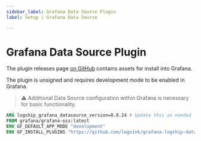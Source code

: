 ```yaml
---
sidebar_label: Grafana Data Source Plugin
label: Setup | Grafana Data Source

---
```


# Grafana Data Source Plugin

The plugin releases page [on GitHub](https://github.com/logship-io/grafana-logship-datasource/releases) contains assets for install into Grafana.

The plugin is unsigned and requires development mode to be enabled in Grafana.

> :warning: Additional Data Source configuration within Grafana is necessary for basic functionality.

```dockerfile
ARG logship_grafana_datasource_version=0.0.24 # Update this as needed
FROM grafana/grafana-oss:latest
ENV GF_DEFAULT_APP_MODE "development"
ENV GF_INSTALL_PLUGINS "https://github.com/logsink/grafana-logship-datasource/releases/download/v$logship_grafana_datasource_version/logship-datasource-$logship_grafana_datasource_version.zip;logship-grafana-datasource"
```
